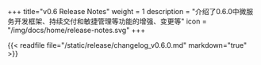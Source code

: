 +++
title="v0.6 Release Notes"
weight = 1
description = "介绍了0.6.0中微服务开发框架、持续交付和敏捷管理等功能的增强、变更等"
icon = "/img/docs/home/release-notes.svg"
+++

{{< readfile file="/static/release/changelog_v0.6.0.md" markdown="true" >}}